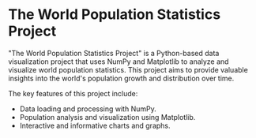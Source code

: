 # The World Population Statistics Project

"The World Population Statistics Project" is a Python-based data visualization project that uses NumPy and Matplotlib 
to analyze and visualize world population statistics. This project aims to provide valuable insights into the world's 
population growth and distribution over time.

The key features of this project include:
 * Data loading and processing with NumPy.
 * Population analysis and visualization using Matplotlib.
 * Interactive and informative charts and graphs.
